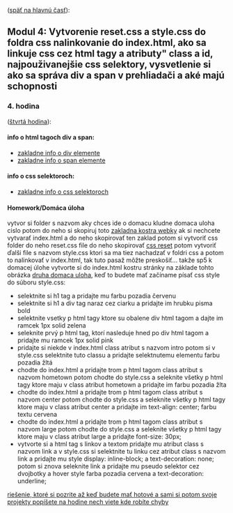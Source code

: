 ([späť na hlavnú časť](../README.md)):

## Modul 4: Vytvorenie reset.css a style.css do foldra css nalinkovanie do index.html, ako sa linkuje css cez html tagy a atributy" class a id, najpouživanejšie css selektory, vysvetlenie si ako sa správa div a span v prehliadači a aké majú schopnosti

### 4. hodina
([štvrtá hodina](lessons)):

#### info o html tagoch div a span:</br>
- [zakladne info o div elemente](https://www.w3schools.com/tags/tag_div.asp)</br>
- [zakladne info o span elemente](https://www.w3schools.com/tags/tag_span.asp)</br>

#### info o css selektoroch:</br>
- [zakladne info o css selektoroch](https://www.w3schools.com/cssref/css_selectors.asp)</br>

#### Homework/Domáca úloha</br>
vytvor si folder s nazvom aky chces ide o domacu kludne domaca uloha cislo potom do neho si skopiruj toto [zakladna kostra webky](../default) ak si nechcete vytvarať index.html a do neho skopirovať ten zaklad potom si vytvoriť css folder do neho reset.css file do neho skopirovať [css reset](https://meyerweb.com/eric/tools/css/reset/) potom vytvoriť ďalši file s nazvom style.css ktori sa ma tiez nachadzať v foldri css a potom to nalinkovať v index.html, tak tuto pasaž môžte preskošiť... takže sp5 k domacej úlohe vytvorte si do index.html kostru stránky na základe tohto obrázka [druha domaca uloha](homework/homework.png), keď to budete mať začíname písať css style do súboru style.css:
- selektnite si h1 tag a pridajte mu farbu pozadia červenu</br>
- selektnite si h1 a div tag naraz cez ciarku a pridajte im hrubku pisma bold</br>
- selektnite vsetky p html tagy ktore su obalene div html tagom a dajte im ramcek 1px solid zelena</br>
- seleknite prvý p html tag, ktorí nasleduje hned po div html tagom a pridajte mu ramcek 1px solid pink</br>
- pridajte si niekde v index.html class atribut s nazvom intro potom si v style.css selektnite tuto classu a pridajte selektnutemu elementu farbu pozadia žltá</br>
- chodte do index.html a pridajte trom p html tagom class atribut s nazvom hometown potom chodte do style.css a seleknite všetky p html tagy ktore maju v class atribut hometown a pridajte im farbu pozadia žlta</br>
- chodte do index.html a pridajte trom p html tagom class atribut s nazvom center potom chodte do style.css a seleknite všetky p html tagy ktore maju v class atribut center a pridajte im text-align: center; farbu textu cervena</br>
- chodte do index.html a pridajte trom p html tagom class atribut s nazvom large potom chodte do style.css a seleknite všetky p html tagy ktore maju v class atribut large a pridajte font-size: 30px;</br>
- vytvorte si a html tag s linkov a textom pridajte mu atribut class s nazvom link a v style.css si selektnite tu linku cez atribut class s nazvom link a pridajte mu style display: inline-block; a text-decoration: none; potom si znova seleknite link a pridajte mu pseudo selektor cez dvojbotky a hover style farba pozadia cervena a text-decoration: underline;</br>

[riešenie, ktoré si pozrite až keď budete mať hotové a sami si potom svoje projekty popíšete na hodine nech viete kde robíte chyby](homework/solution)<br>
